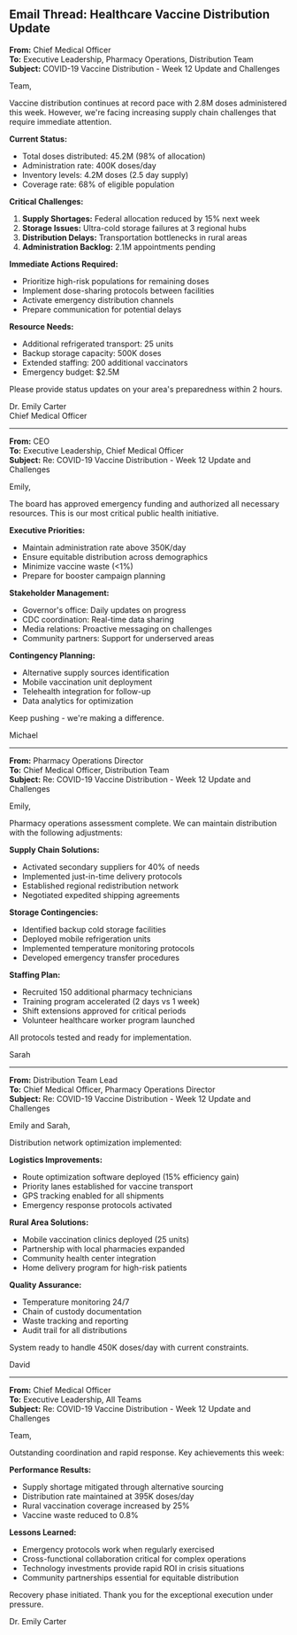 ## Email Thread: Healthcare Vaccine Distribution Update

**From:** Chief Medical Officer  
**To:** Executive Leadership, Pharmacy Operations, Distribution Team  
**Subject:** COVID-19 Vaccine Distribution - Week 12 Update and Challenges  

Team,

Vaccine distribution continues at record pace with 2.8M doses administered this week. However, we're facing increasing supply chain challenges that require immediate attention.

**Current Status:**
- Total doses distributed: 45.2M (98% of allocation)
- Administration rate: 400K doses/day
- Inventory levels: 4.2M doses (2.5 day supply)
- Coverage rate: 68% of eligible population

**Critical Challenges:**
1. **Supply Shortages:** Federal allocation reduced by 15% next week
2. **Storage Issues:** Ultra-cold storage failures at 3 regional hubs
3. **Distribution Delays:** Transportation bottlenecks in rural areas
4. **Administration Backlog:** 2.1M appointments pending

**Immediate Actions Required:**
- Prioritize high-risk populations for remaining doses
- Implement dose-sharing protocols between facilities
- Activate emergency distribution channels
- Prepare communication for potential delays

**Resource Needs:**
- Additional refrigerated transport: 25 units
- Backup storage capacity: 500K doses
- Extended staffing: 200 additional vaccinators
- Emergency budget: $2.5M

Please provide status updates on your area's preparedness within 2 hours.

Dr. Emily Carter  
Chief Medical Officer  

---

**From:** CEO  
**To:** Executive Leadership, Chief Medical Officer  
**Subject:** Re: COVID-19 Vaccine Distribution - Week 12 Update and Challenges  

Emily,

The board has approved emergency funding and authorized all necessary resources. This is our most critical public health initiative.

**Executive Priorities:**
- Maintain administration rate above 350K/day
- Ensure equitable distribution across demographics
- Minimize vaccine waste (<1%)
- Prepare for booster campaign planning

**Stakeholder Management:**
- Governor's office: Daily updates on progress
- CDC coordination: Real-time data sharing
- Media relations: Proactive messaging on challenges
- Community partners: Support for underserved areas

**Contingency Planning:**
- Alternative supply sources identification
- Mobile vaccination unit deployment
- Telehealth integration for follow-up
- Data analytics for optimization

Keep pushing - we're making a difference.

Michael  

---

**From:** Pharmacy Operations Director  
**To:** Chief Medical Officer, Distribution Team  
**Subject:** Re: COVID-19 Vaccine Distribution - Week 12 Update and Challenges  

Emily,

Pharmacy operations assessment complete. We can maintain distribution with the following adjustments:

**Supply Chain Solutions:**
- Activated secondary suppliers for 40% of needs
- Implemented just-in-time delivery protocols
- Established regional redistribution network
- Negotiated expedited shipping agreements

**Storage Contingencies:**
- Identified backup cold storage facilities
- Deployed mobile refrigeration units
- Implemented temperature monitoring protocols
- Developed emergency transfer procedures

**Staffing Plan:**
- Recruited 150 additional pharmacy technicians
- Training program accelerated (2 days vs 1 week)
- Shift extensions approved for critical periods
- Volunteer healthcare worker program launched

All protocols tested and ready for implementation.

Sarah  

---

**From:** Distribution Team Lead  
**To:** Chief Medical Officer, Pharmacy Operations Director  
**Subject:** Re: COVID-19 Vaccine Distribution - Week 12 Update and Challenges  

Emily and Sarah,

Distribution network optimization implemented:

**Logistics Improvements:**
- Route optimization software deployed (15% efficiency gain)
- Priority lanes established for vaccine transport
- GPS tracking enabled for all shipments
- Emergency response protocols activated

**Rural Area Solutions:**
- Mobile vaccination clinics deployed (25 units)
- Partnership with local pharmacies expanded
- Community health center integration
- Home delivery program for high-risk patients

**Quality Assurance:**
- Temperature monitoring 24/7
- Chain of custody documentation
- Waste tracking and reporting
- Audit trail for all distributions

System ready to handle 450K doses/day with current constraints.

David  

---

**From:** Chief Medical Officer  
**To:** Executive Leadership, All Teams  
**Subject:** Re: COVID-19 Vaccine Distribution - Week 12 Update and Challenges  

Team,

Outstanding coordination and rapid response. Key achievements this week:

**Performance Results:**
- Supply shortage mitigated through alternative sourcing
- Distribution rate maintained at 395K doses/day
- Rural vaccination coverage increased by 25%
- Vaccine waste reduced to 0.8%

**Lessons Learned:**
- Emergency protocols work when regularly exercised
- Cross-functional collaboration critical for complex operations
- Technology investments provide rapid ROI in crisis situations
- Community partnerships essential for equitable distribution

Recovery phase initiated. Thank you for the exceptional execution under pressure.

Dr. Emily Carter